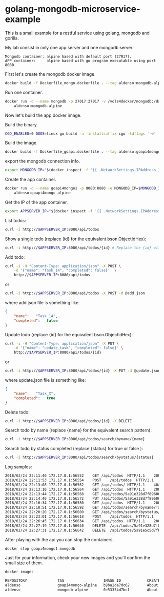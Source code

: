 # golang-mongodb-microservice-example

This is a small example for a restful service using golang, mongodb and gorilla.

My lab consist in only one app server and one mongodb server:

    Mongodb container: alpine based with default port (27017).
    APP container:     alpine based with go program executable using port 8080.

First let's create the mongodb docker image.

```sh
docker build -f Dockerfile_mongo.dockerfile . --tag aldenso:mongodb-alpine
```

Run one container.

```sh
docker run -d --name mongodb -p 27017:27017 -v /vols4docker/mongodb:/data/db \
    aldenso:mongodb-alpine
```

Now let's build the app docker image.

Build the binary.

```sh
CGO_ENABLED=0 GOOS=linux go build -a -installsuffix cgo -ldflags '-w' -o server .
```

Build the image.

```sh
docker build -f Dockerfile_goapi.dockerfile . --tag aldenso:goapi4mongo-alpine
```

export the mongodb connection info.

```sh
export MONGODB_IP="$(docker inspect -f '{{ .NetworkSettings.IPAddress }}' mongodb)"
```

Create the app container.

```sh
docker run -d --name goapi4mongo1 -p 8080:8080 -e MONGODB_IP=$MONGODB_IP \
    aldenso:goapi4mongo-alpine
```

Get the IP of the app container.

```sh
export APPSERVER_IP="$(docker inspect -f '{{ .NetworkSettings.IPAddress }}' goapi4mongo1)"
```

List todos:

```sh
curl -i http://$APPSERVER_IP:8080/api/todos
```

Show a single todo (replace {id} for the equivalent bson.ObjectIdHex):

```sh
curl -i http://$APPSERVER_IP:8080/api/todos/{id} # Replace the {id} with one created before.
```

Add todo:

```sh
curl -i -H "Content-Type: application/json" -X POST \
    -d '{"name": "Task_14", "completed": false}'  \
    http://$APPSERVER_IP:8080/api/todos
```

or

```sh
curl -i http://$APPSERVER_IP:8080/api/todos -X POST -d @add.json
```

where add.json file is something like:

```json
{
    "name":   "Task_14",
    "completed":   false
}
```

Update todo (replace {id} for the equivalent bson.ObjectIdHex):

```sh
curl -i -H "Content-Type: application/json" -X PUT \
    -d '{"name": "update_task", "completed": false}' \
    http://$APPSERVER_IP:8080/api/todos/{id}
```

or

```sh
curl -i http://$APPSERVER_IP:8080/api/todos/{id} -X PUT -d @update.json
```

where update.json file is something like:

```json
{
    "name":   "Task_X",
    "completed":   true
}
```

Delete todo:

```sh
curl -i http://$APPSERVER_IP:8080/api/todos/{id} -X DELETE
```

Search todo by name (replace {name} for the equivalent search pattern):

```sh
curl -i http://$APPSERVER_IP:8080/api/todos/search/byname/{name}
```

Search todo by status completed (replace {status} for true or false ):

```sh
curl -i http://$APPSERVER_IP:8080/api/todos/search/bystatus/{status}
```

Log samples:

```txt
2018/02/24 22:11:40 172.17.0.1:56552	GET	/api/todos	HTTP/1.1	200	4	1.621415ms
2018/02/24 22:11:53 172.17.0.1:56554	POST	/api/todos	HTTP/1.1	201	0	1.125878748s
2018/02/24 22:13:08 172.17.0.1:56562	GET	/api/todos/	HTTP/1.1	404	0	0
2018/02/24 22:13:10 172.17.0.1:56564	GET	/api/todos	HTTP/1.1	200	160	857.074µs
2018/02/24 22:13:44 172.17.0.1:56568	GET	/api/todos/5a91e328d7f8960001a99aeb	HTTP/1.1	200	132	1.702964ms
2018/02/24 22:14:40 172.17.0.1:56572	PUT	/api/todos/5a91e328d7f8960001a99aeb	HTTP/1.1	204	0	37.554697ms
2018/02/24 22:16:34 172.17.0.1:56580	GET	/api/todos	HTTP/1.1	200	159	898.811µs
2018/02/24 22:18:51 172.17.0.1:56592	GET	/api/todos/search/byname/Task	HTTP/1.1	200	159	901.338µs
2018/02/24 22:20:20 172.17.0.1:56600	GET	/api/todos/search/bystatus/false	HTTP/1.1	200	159	1.013693ms
2018/02/24 22:23:01 172.17.0.1:56618	POST	/api/todos	HTTP/1.1	201	0	907.716µs
2018/02/24 22:26:45 172.17.0.1:56634	GET	/api/todos	HTTP/1.1	200	314	992.902µs
2018/02/24 22:27:19 172.17.0.1:56640	DELETE	/api/todos/5a91e328d7f8960001a99aeb	HTTP/1.1	204	0	1.193428ms
2018/02/24 22:27:31 172.17.0.1:56642	DELETE	/api/todos/5a91e5c5d7f8960001a99aec	HTTP/1.1	204	0	3.093297ms
```

After playing with the api you can stop the containers.

```sh
docker stop goapi4mongo1 mongodb
```

Just for your information, check your new images and you'll confirm the small size of them.

```sh
docker images
```

```txt
REPOSITORY              TAG                  IMAGE ID            CREATED             SIZE
aldenso                 goapi4mongo-alpine   b9ba2da7dc62        About an hour ago   9.64MB
aldenso                 mongodb-alpine       0e53354d7bc1        About an hour ago   106MB
```
